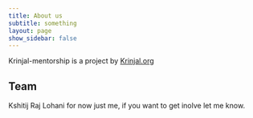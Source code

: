 ```yaml
---
title: About us
subtitle: something
layout: page
show_sidebar: false
---
```


Krinjal-mentorship is a project by [Krinjal.org](https://krinjal.org)

## Team

Kshitij Raj Lohani
for now just me, if you want to get inolve let me know.


